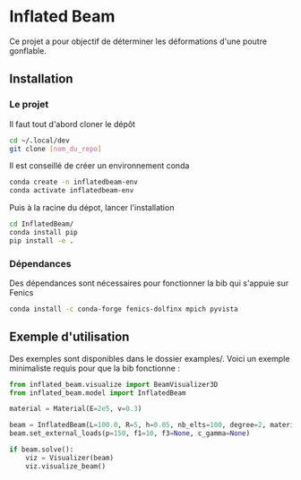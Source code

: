 # Inflated Beam

Ce projet a pour objectif de déterminer les déformations d'une poutre gonflable.

## Installation

### Le projet

Il faut tout d'abord cloner le dépôt 

```bash
cd ~/.local/dev
git clone [nom_du_repo]
```

Il est conseillé de créer un environnement conda 
```bash
conda create -n inflatedbeam-env
conda activate inflatedbeam-env
```

Puis à la racine du dépot, lancer l'installation
```bash
cd InflatedBeam/
conda install pip
pip install -e .
```

### Dépendances

Des dépendances sont nécessaires pour fonctionner la bib qui s'appuie sur Fenics

```bash
conda install -c conda-forge fenics-dolfinx mpich pyvista
```

## Exemple d'utilisation

Des exemples sont disponibles dans le dossier examples/. Voici un exemple minimaliste requis pour que la bib fonctionne :

```python
from inflated_beam.visualize import BeamVisualizer3D
from inflated_beam.model import InflatedBeam

material = Material(E=2e5, v=0.3)

beam = InflatedBeam(L=100.0, R=5, h=0.05, nb_elts=100, degree=2, material=material)
beam.set_external_loads(p=150, f1=10, f3=None, c_gamma=None)

if beam.solve():
    viz = Visualizer(beam)            
    viz.visualize_beam()
```
